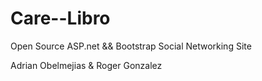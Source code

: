 Care--Libro
===========

Open Source ASP.net && Bootstrap Social Networking Site

Adrian Obelmejias & Roger Gonzalez